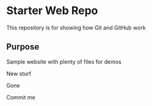 # Starter Web Repo

This repository is for showing how Git and GitHub work

## Purpose

Sample website with plenty of files for demos

New sturf

Gone

Commit me